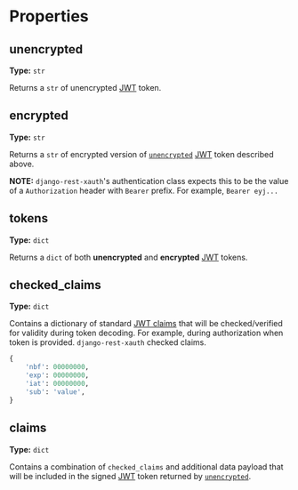 # Properties

## unencrypted
**Type:** `str`

Returns a `str` of unencrypted [JWT][jwt-url] token.

## encrypted
**Type:** `str`

Returns a `str` of encrypted version of [`unencrypted`](#unencrypted) [JWT][jwt-url] token described above.

**NOTE:** `django-rest-xauth`'s authentication class expects this to be the value of a `Authorization` header with
`Bearer` prefix. For example, `Bearer eyj...`

## tokens
**Type:** `dict`

Returns a `dict` of both **unencrypted** and **encrypted** [JWT][jwt-url] tokens.

## checked_claims
**Type:** `dict`

Contains a dictionary of standard [JWT claims][jwt-std-claims-url] that will be checked/verified for validity during
token decoding. For example, during authorization when token is provided. `django-rest-xauth` checked claims.

```python
{
    'nbf': 00000000,
    'exp': 00000000,
    'iat': 00000000,
    'sub': 'value',
}
```

## claims
**Type:** `dict`

Contains a combination of `checked_claims` and additional data payload that will be included in the signed
[JWT][jwt-url] token returned by [`unencrypted`](#unencrypted).

[jwt-url]: https://jwt.io/
[jwt-std-claims-url]: https://www.iana.org/assignments/jwt/jwt.xhtml
